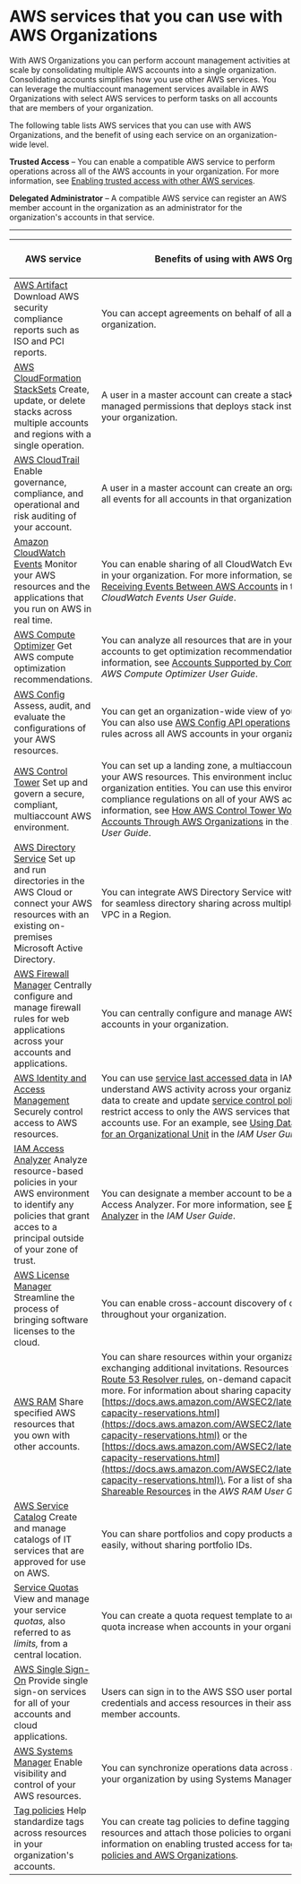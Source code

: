# AWS services that you can use with AWS Organizations<a name="orgs_integrated-services-list"></a>

With AWS Organizations you can perform account management activities at scale by consolidating multiple AWS accounts into a single organization\. Consolidating accounts simplifies how you use other AWS services\. You can leverage the multiaccount management services available in AWS Organizations with select AWS services to perform tasks on all accounts that are members of your organization\. 

The following table lists AWS services that you can use with AWS Organizations, and the benefit of using each service on an organization\-wide level\. 

**Trusted Access** – You can enable a compatible AWS service to perform operations across all of the AWS accounts in your organization\. For more information, see [Enabling trusted access with other AWS services](orgs_integrate_services.md)\.

**Delegated Administrator** – A compatible AWS service can register an AWS member account in the organization as an administrator for the organization's accounts in that service\.


****  

| AWS service | Benefits of using with AWS Organizations | Service Principal | Supports Trusted Access | Supports Delegated Administrator | 
| --- | --- | --- | --- | --- | 
|  [AWS Artifact](https://docs.aws.amazon.com/artifact/latest/ug/what-is-aws-artifact.html) Download AWS security compliance reports such as ISO and PCI reports\.  |  You can accept agreements on behalf of all accounts within your organization\.  |  <pre>aws-artifact-account-sync.amazonaws.com</pre>  |  Yes [Learn more](services-that-can-integrate-art.md)  | \- | 
|  [AWS CloudFormation StackSets](https://docs.aws.amazon.com/AWSCloudFormation/latest/UserGuide/what-is-cfnstacksets.html) Create, update, or delete stacks across multiple accounts and regions with a single operation\.  |  A user in a master account can create a stack set with service\-managed permissions that deploys stack instances to accounts in your organization\.  |  <pre>member.org.stacksets.cloudformation.amazonaws.com</pre>  |  Yes [Learn more](services-that-can-integrate-cloudformation.md)  | \- | 
|  [AWS CloudTrail](https://docs.aws.amazon.com/awscloudtrail/latest/userguide/cloudtrail-user-guide.html) Enable governance, compliance, and operational and risk auditing of your account\.  |  A user in a master account can create an organization trail that logs all events for all accounts in that organization\.  |  <pre>cloudtrail.amazonaws.com</pre>  |  Yes [Learn more](services-that-can-integrate-ct.md)  | \- | 
|  [Amazon CloudWatch Events](https://docs.aws.amazon.com/AmazonCloudWatch/latest/events/WhatIsCloudWatch.html) Monitor your AWS resources and the applications that you run on AWS in real time\.  |  You can enable sharing of all CloudWatch Events across all accounts in your organization\.  For more information, see [Sending and Receiving Events Between AWS Accounts](https://docs.aws.amazon.com/AmazonCloudWatch/latest/events/CloudWatchEvents-CrossAccountEventDelivery.html) in the *Amazon CloudWatch Events User Guide*\.  |  | \- | \- | 
|  [AWS Compute Optimizer](https://docs.aws.amazon.com/compute-optimizer/latest/ug/what-is.html) Get AWS compute optimization recommendations\.  |  You can analyze all resources that are in your organization's accounts to get optimization recommendations\.  For more information, see [Accounts Supported by Compute Optimizer](https://docs.aws.amazon.com/compute-optimizer/latest/ug/getting-started.html#supported-accounts) in the *AWS Compute Optimizer User Guide*\.  |  <pre>compute-optimizer.amazonaws.com</pre>  |  Yes [Learn more](services-that-can-integrate-compute-optimizer.md)  | \- | 
|  [AWS Config](https://docs.aws.amazon.com/config/latest/developerguide/WhatIsConfig.html) Assess, audit, and evaluate the configurations of your AWS resources\.  |  You can get an organization\-wide view of your compliance status\. You can also use [AWS Config API operations](https://docs.aws.amazon.com/config/latest/APIReference/welcome.html) to manage AWS Config rules across all AWS accounts in your organization\.  | For AWS Config:<pre>config.amazonaws.com</pre>For AWS Config Rules:<pre>config-multiaccountsetup.amazonaws.com</pre> |  Yes [Learn more](services-that-can-integrate-config.md)  | \- | 
|  [AWS Control Tower](https://docs.aws.amazon.com/controltower/latest/userguide/what-is-control-tower.html) Set up and govern a secure, compliant, multiaccount AWS environment\.   |  You can set up a landing zone, a multiaccount environment for all of your AWS resources\. This environment includes an organization and organization entities\. You can use this environment to enforce compliance regulations on all of your AWS accounts\.  For more information, see [How AWS Control Tower Works](https://docs.aws.amazon.com/controltower/latest/userguide/how-control-tower-works.html) and [Manage Accounts Through AWS Organizations](https://docs.aws.amazon.com/controltower/latest/userguide/organizations.html) in the *AWS Control Tower User Guide*\.  |  <pre>controltower.amazonaws.com</pre>  |  Yes [Learn more](https://docs.aws.amazon.com/controltower/latest/userguide/getting-started-with-control-tower.html)  | \- | 
|  [AWS Directory Service](https://docs.aws.amazon.com/directoryservice/latest/admin-guide/what_is.html) Set up and run directories in the AWS Cloud or connect your AWS resources with an existing on\-premises Microsoft Active Directory\.  |  You can integrate AWS Directory Service with AWS Organizations for seamless directory sharing across multiple accounts and any VPC in a Region\.  |  <pre>ds.amazonaws.com</pre>  |  Yes [Learn more](services-that-can-integrate-ads.md)  | \- | 
|  [AWS Firewall Manager](https://docs.aws.amazon.com/waf/latest/developerguide/what-is-aws-waf.html) Centrally configure and manage firewall rules for web applications across your accounts and applications\.  |  You can centrally configure and manage AWS WAF rules across accounts in your organization\.  |  <pre>fms.amazonaws.com</pre>  |  Yes [Learn more](services-that-can-integrate-fms.md)  | \- | 
|  [AWS Identity and Access Management](https://docs.aws.amazon.com/IAM/latest/UserGuide/introduction.html) Securely control access to AWS resources\.   |  You can use [service last accessed data](https://docs.aws.amazon.com/IAM/latest/UserGuide/access_policies_access-advisor.html) in IAM to help you better understand AWS activity across your organization\. You can use this data to create and update [service control policies \(SCPs\)](orgs_manage_policies_scp.md) that restrict access to only the AWS services that your organization's accounts use\.  For an example, see [Using Data to Refine Permissions for an Organizational Unit](https://docs.aws.amazon.com/IAM/latest/UserGuide/access_policies_access-advisor-example-scenarios.html#access_policies_access-advisor-reduce-permissions-orgs) in the *IAM User Guide\.*  |  | \- | \- | 
|  [IAM Access Analyzer](https://docs.aws.amazon.com/IAM/latest/UserGuide/access-analyzer-what-is-access-analyzer.html) Analyze resource\-based policies in your AWS environment to identify any policies that grant acces to a principal outside of your zone of trust\.  |  You can designate a member account to be an administrator for IAM Access Analyzer\.  For more information, see [Enabling Access Analyzer](https://docs.aws.amazon.com/IAM/latest/UserGuide/access-analyzer-getting-started.html#access-analyzer-enabling) in the *IAM User Guide*\.  |  <pre>access-analyzer.amazonaws.com</pre>  |  Yes [Learn more](https://docs.aws.amazon.com/IAM/latest/UserGuide/access-analyzer-getting-started.html#access-analyzer-enabling)  |  Yes [Learn more](https://docs.aws.amazon.com/IAM/latest/UserGuide/access-analyzer-settings.html)  | 
|  [AWS License Manager](https://docs.aws.amazon.com/license-manager/latest/userguide/license-manager.html) Streamline the process of bringing software licenses to the cloud\.  |  You can enable cross\-account discovery of computing resources throughout your organization\.  |  <pre>license-manager.amazonaws.com</pre> <pre>license-manager.member-account.amazonaws.com.</pre>  |  Yes [Learn more](services-that-can-integrate-license-manager.md)  | \- | 
|  [AWS RAM](https://docs.aws.amazon.com/ram/latest/userguide/what-is.html) Share specified AWS resources that you own with other accounts\.  |  You can share resources within your organization without exchanging additional invitations\. Resources you can share include [Route 53 Resolver rules](https://docs.aws.amazon.com/Route53/latest/DeveloperGuide/resolver.html#resolver-overview-forward-vpc-to-network-using-rules), on\-demand capacity reservations, and more\.  For information about sharing capacity reservations, see the [https://docs.aws.amazon.com/AWSEC2/latest/UserGuide/ec2-capacity-reservations.html](https://docs.aws.amazon.com/AWSEC2/latest/UserGuide/ec2-capacity-reservations.html) or the [https://docs.aws.amazon.com/AWSEC2/latest/WindowsGuide/ec2-capacity-reservations.html](https://docs.aws.amazon.com/AWSEC2/latest/WindowsGuide/ec2-capacity-reservations.html)\. For a list of shareable resources, see [Shareable Resources](https://docs.aws.amazon.com/ram/latest/userguide/shareable.html) in the *AWS RAM User Guide*\.   |  <pre>ram.amazonaws.com</pre>  |  Yes [Learn more](services-that-can-integrate-ram.md)  | \- | 
|  [AWS Service Catalog](https://docs.aws.amazon.com/servicecatalog/latest/adminguide/introduction.html) Create and manage catalogs of IT services that are approved for use on AWS\.  |  You can share portfolios and copy products across accounts more easily, without sharing portfolio IDs\.  |  <pre>servicecatalog.amazonaws.com</pre>  |  Yes [Learn more](services-that-can-integrate-service-catalog.md)  | \- | 
|  [Service Quotas](https://docs.aws.amazon.com/servicequotas/latest/userguide/intro.html) View and manage your service *quotas,* also referred to as *limits,* from a central location\.  |  You can create a quota request template to automatically request a quota increase when accounts in your organization are created\.  |  <pre>servicequotas.amazonaws.com</pre>  |  Yes [Learn more](services-that-can-integrate-service-quotas.md)  | \- | 
|  [AWS Single Sign\-On](https://docs.aws.amazon.com/singlesignon/latest/userguide/what-is.html) Provide single sign\-on services for all of your accounts and cloud applications\.  |  Users can sign in to the AWS SSO user portal with their corporate credentials and access resources in their assigned master or member accounts\.  |  <pre>sso.amazonaws.com</pre>  |  Yes [Learn more](services-that-can-integrate-peregrine.md)  | \- | 
|  [AWS Systems Manager](https://docs.aws.amazon.com/systems-manager/latest/userguide/what-is-systems-manager.html) Enable visibility and control of your AWS resources\.   |  You can synchronize operations data across all AWS accounts in your organization by using Systems Manager Explorer\.  |  <pre>ssm.amazonaws.com</pre>  |  Yes [Learn more](services-that-can-integrate-systems-manager.md)  | \- | 
|  [Tag policies](orgs_manage_policies_tag-policies.md) Help standardize tags across resources in your organization's accounts\.   |  You can create tag policies to define tagging rules for specific resources and attach those policies to organization entities\.  For information on enabling trusted access for tag policies, see [Tag policies and AWS Organizations](orgs_integrate_services-tag-policies.md)\.  |  <pre>tagpolicies.tag.amazonaws.com</pre>  |  Yes [Learn more](orgs_integrate_services-tag-policies.md)  | \- | 